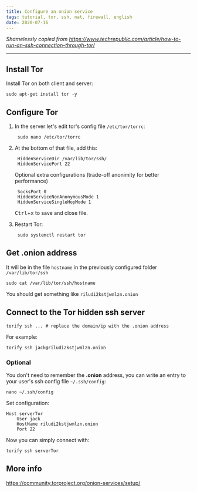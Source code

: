 ```yaml
---
title: Configure an onion service
tags: tutorial, tor, ssh, nat, firewall, english
date: 2020-07-16
---
```


*Shamelessly copied from <https://www.techrepublic.com/article/how-to-run-an-ssh-connection-through-tor/>*

---

## Install Tor

Install Tor on both client and server:

    sudo apt-get install tor -y

## Configure Tor

1. In the server let's edit tor's config file `/etc/tor/torrc`:

        sudo nano /etc/tor/torrc

2. At the bottom of that file, add this:

        HiddenServiceDir /var/lib/tor/ssh/
        HiddenServicePort 22

    Optional extra configurations (trade-off anonimity for better performance)

        SocksPort 0
        HiddenServiceNonAnonymousMode 1
        HiddenServiceSingleHopMode 1

    <kbd>Ctrl</kbd>+<kbd>x</kbd> to save and close file.

3. Restart Tor:

        sudo systemctl restart tor

## Get .onion address

It will be in the file `hostname` in the previously configured folder `/var/lib/tor/ssh`

    sudo cat /var/lib/tor/ssh/hostname

You should get something like `riludi2kstjwmlzn.onion`

## Connect to the Tor hidden ssh server

    torify ssh ... # replace the domain/ip with the .onion address

For example:

    torify ssh jack@riludi2kstjwmlzn.onion

### Optional

You don't need to remember the **.onion** address, you can write an entry to your user's ssh config file `~/.ssh/config`:

    nano ~/.ssh/config

Set configuration:

    Host serverTor
        User jack
        HostName riludi2kstjwmlzn.onion
        Port 22

Now you can simply connect with:

    torify ssh serverTor

## More info

<https://community.torproject.org/onion-services/setup/>
